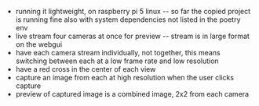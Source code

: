 - running it lightweight, on raspberry pi 5 linux 
    -- so far the copied project is running fine also with system dependencies not listed in the poetry env
- live stream four cameras at once for preview
    -- stream is in large format on the webgui
- have each camera stream individually, not together, this means switching between each at a low frame rate and low resolution
- have a red cross in the center of each view
- capture an image from each at high resolution when the user clicks capture
- preview of captured image is a combined image, 2x2 from each camera